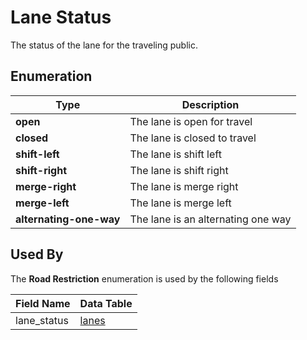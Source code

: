# Lane Status
The status of the lane for the traveling public.

## Enumeration
Type | Description
--- | ---
**open** | The lane is open for travel
**closed** | The lane is closed to travel
**shift-left** | The lane is shift left
**shift-right** | The lane is shift right
**merge-right** | The lane is merge right
**merge-left** | The lane is merge left
**alternating-one-way** | The lane is an alternating one way

## Used By
The **Road Restriction** enumeration is used by the following fields

Field Name | Data Table
--- | ---
lane_status | [lanes](/feed-content/data-tables/lanes.md)